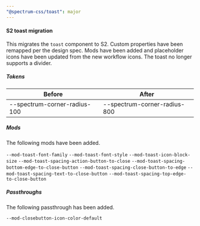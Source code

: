 ```yaml
---
"@spectrum-css/toast": major
---
```


#### S2 toast migration

This migrates the `toast` component to S2. Custom properties have been remapped per the design spec. Mods have been added and placeholder icons have been updated from the new workflow icons. The toast no longer supports a divider.

##### Tokens

| Before                       | After                        |
| ---------------------------- | ---------------------------- |
| --spectrum-corner-radius-100 | --spectrum-corner-radius-800 |

##### Mods

The following mods have been added.

`--mod-toast-font-family`
`--mod-toast-font-style`
`--mod-toast-icon-block-size`
`--mod-toast-spacing-action-button-to-close`
`--mod-toast-spacing-bottom-edge-to-close-button`
`--mod-toast-spacing-close-button-to-edge`
`--mod-toast-spacing-text-to-close-button`
`--mod-toast-spacing-top-edge-to-close-button`

##### Passthroughs

The following passthrough has been added.

`--mod-closebutton-icon-color-default`
